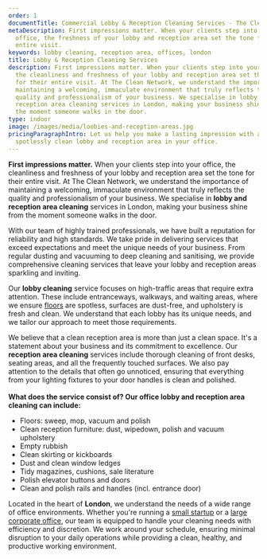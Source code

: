 ```yaml
---
order: 1
documentTitle: Commercial Lobby & Reception Cleaning Services - The Clean Network
metaDescription: First impressions matter. When your clients step into your
  office, the freshness of your lobby and reception area set the tone for their
  entire visit.
keywords: lobby cleaning, reception area, offices, london
title: Lobby & Reception Cleaning Services
description: First impressions matter. When your clients step into your office,
  the cleanliness and freshness of your lobby and reception area set the tone
  for their entire visit. At The Clean Network, we understand the importance of
  maintaining a welcoming, immaculate environment that truly reflects the
  quality and professionalism of your business. We specialise in lobby and
  reception area cleaning services in London, making your business shine from
  the moment someone walks in the door.
type: indoor
image: /images/media/loobies-and-reception-areas.jpg
pricingParagraphIntro: Let us help you make a lasting impression with a
  spotlessly clean lobby and reception area in your office.
---
```

<strong>First impressions matter.</strong> When your clients step into your office, the cleanliness and freshness of your lobby and reception area set the tone for their entire visit. At The Clean Network, we understand the importance of maintaining a welcoming, immaculate environment that truly reflects the quality and professionalism of your business. We specialise in <strong>lobby and reception area cleaning</strong> services in London, making your business shine from the moment someone walks in the door.

With our team of highly trained professionals, we have built a reputation for reliability and high standards. We take pride in delivering services that exceed expectations and meet the unique needs of your business. From regular dusting and vacuuming to deep cleaning and sanitising, we provide comprehensive cleaning services that leave your lobby and reception areas sparkling and inviting.

Our <strong>lobby cleaning</strong> service focuses on high-traffic areas that require extra attention. These include entranceways, walkways, and waiting areas, where we ensure [floors](https://cleannetwork.co.uk/services/floors/) are spotless, surfaces are dust-free, and upholstery is fresh and clean. We understand that each lobby has its unique needs, and we tailor our approach to meet those requirements.

We believe that a clean reception area is more than just a clean space. It's a statement about your business and its commitment to excellence. Our <strong>reception area cleaning</strong> services include thorough cleaning of front desks, seating areas, and all the frequently touched surfaces. We also pay attention to the details that often go unnoticed, ensuring that everything from your lighting fixtures to your door handles is clean and polished.\
\
**What does the service consist of? Our office lobby and reception area cleaning can include:**

* Floors: sweep, mop, vacuum and polish
* Clean reception furniture: dust, wipedown, polish and vacuum upholstery
* Empty rubbish
* Clean skirting or kickboards
* Dust and clean window ledges
* Tidy magazines, cushions, sale literature
* Polish elevator buttons and doors
* Clean and polish rails and handles (incl. entrance door)

Located in the heart of <strong>London</strong>, we understand the needs of a wide range of office environments. Whether you're running a [small startup](https://cleannetwork.co.uk/sectors/small-offices/) or a [large corporate office](https://cleannetwork.co.uk/sectors/corporate-office-buildings/), our team is equipped to handle your cleaning needs with efficiency and discretion. We work around your schedule, ensuring minimal disruption to your daily operations while providing a clean, healthy, and productive working environment.